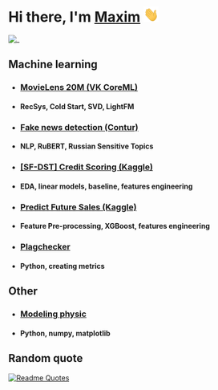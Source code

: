 # Hi there, I'm [Maxim](https://t.me/licey_maxim) <img src="images/wave.gif" height=30 width=30>

![_](https://komarev.com/ghpvc/?username=l&color=brightgreen)

<!-- ## This is my github and here I post everything that I'm not afraid to show people. I'm just starting to get into programming, so don't judge strictly -->

## **Machine learning**

* ### [MovieLens 20M (VK CoreML)](https://github.com/LiceyMaxim/VK_CoreML)

* #### RecSys, Cold Start, SVD, LightFM

* ### [Fake news detection (Contur)](https://github.com/LiceyMaxim/Contur)

* #### NLP, RuBERT, Russian Sensitive Topics

* ### [[SF-DST] Credit Scoring (Kaggle)](https://github.com/LiceyMaxim/-SF-DST-Credit-Scoring)

* #### EDA, linear models, baseline, features engineering

* ### [Predict Future Sales (Kaggle)](https://github.com/LiceyMaxim/Predict-Future-Sales/)

* #### Feature Pre-processing, XGBoost, features engineering

* ### [Plagchecker](https://github.com/LiceyMaxim/plagchecker)

* #### Python, creating metrics

## **Other**


* ### [Modeling physic](https://github.com/LiceyMaxim/threebodytask)

* #### Python, numpy, matplotlib

## **Random quote**

[![Readme Quotes](https://quotes-github-readme.vercel.app/api?type=horizontal&theme=dark)](https://github.com/piyushsuthar/github-readme-quotes)

